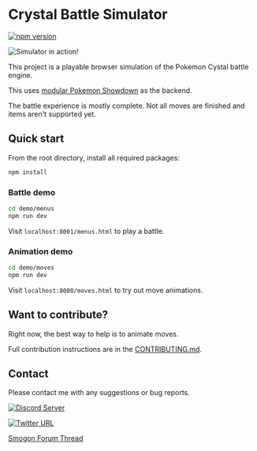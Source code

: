 # Crystal Battle Simulator

[![npm version](https://badge.fury.io/js/@radnyx%2Fcrystal.svg)](https://badge.fury.io/js/@radnyx%2Fcrystal)

![Simulator in action!](https://i.imgur.com/BlcxUHm.gif)

This project is a playable browser simulation of the Pokemon Cystal battle engine.

This uses [modular Pokemon Showdown](https://github.com/pkmn/ps) as the backend.

The battle experience is mostly complete. Not all moves are finished and items aren't supported yet.

## Quick start ##

From the root directory, install all required packages:

```bash
npm install
```

### Battle demo ###

```bash
cd demo/menus
npm run dev
```

Visit `localhost:8001/menus.html` to play a battle.

### Animation demo ###

```bash
cd demo/moves
npm run dev
```

Visit `localhost:8000/moves.html` to try out move animations.

## Want to contribute? ##

Right now, the best way to help is to animate moves.

Full contribution instructions are in the [CONTRIBUTING.md](CONTRIBUTING.md).

## Contact ##

Please contact me with any suggestions or bug reports.

[![Discord Server](https://dcbadge.vercel.app/api/server/v4P6N77bP3)](https://discord.gg/v4P6N77bP3)

[![Twitter URL](https://img.shields.io/twitter/url/https/twitter.com/radnyx.svg?style=social&label=Follow%20%40radnyx)](https://twitter.com/radnyx)

[Smogon Forum Thread](https://www.smogon.com/forums/threads/browser-playable-gen-2-team-editor.3704581/)